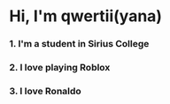 # Hi, I'm qwertii(yana)
### 1. I'm a student in Sirius College
### 2. I love playing Roblox
### 3. I love Ronaldo

